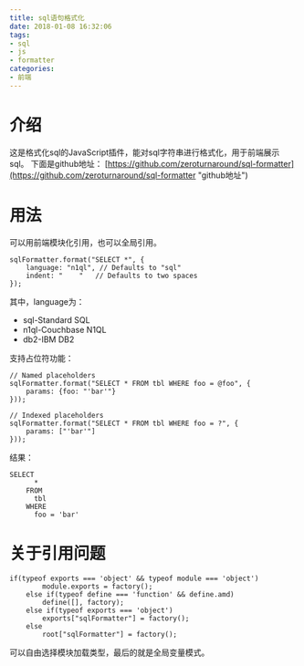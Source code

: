 ```yaml
---
title: sql语句格式化
date: 2018-01-08 16:32:06
tags:
- sql
- js 
- formatter
categories:
- 前端
---
```


# 介绍 #
这是格式化sql的JavaScript插件，能对sql字符串进行格式化，用于前端展示sql。
下面是github地址：
[https://github.com/zeroturnaround/sql-formatter](https://github.com/zeroturnaround/sql-formatter "github地址")

# 用法 #
可以用前端模块化引用，也可以全局引用。

```
sqlFormatter.format("SELECT *", {
    language: "n1ql", // Defaults to "sql"
    indent: "    "   // Defaults to two spaces
});
```


其中，language为：
- sql-Standard SQL
- n1ql-Couchbase N1QL
- db2-IBM DB2

支持占位符功能：

```
// Named placeholders
sqlFormatter.format("SELECT * FROM tbl WHERE foo = @foo", {
    params: {foo: "'bar'"}
}));

// Indexed placeholders
sqlFormatter.format("SELECT * FROM tbl WHERE foo = ?", {
    params: ["'bar'"]
}));
```


结果：

```
SELECT
      *
    FROM
      tbl
    WHERE
      foo = 'bar'
```


# 关于引用问题 #

```
if(typeof exports === 'object' && typeof module === 'object')
		module.exports = factory();
	else if(typeof define === 'function' && define.amd)
		define([], factory);
	else if(typeof exports === 'object')
		exports["sqlFormatter"] = factory();
	else
		root["sqlFormatter"] = factory();
```


可以自由选择模块加载类型，最后的就是全局变量模式。


